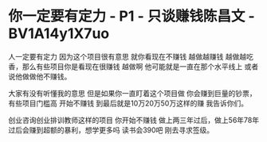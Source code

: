 # 你一定要有定力 - P1 - 只谈赚钱陈昌文 - BV1A14y1X7uo

人一定要有定力 因为这个项目很有意思 就你看现在不赚钱 越做越赚钱 越做越吃香，那么有些项目你是看现在很赚钱 越做啊 他可能就是一直在那个水平线上 或者说他做做他不赚钱。

大家有没有听懂我的意思 但是如果你一直盯着这个项目做 你会赚到巨量的钞票，有些项目门槛高 开始不赚钱 到最后就是10万20万50万这样的赚 我告诉你们。

创业咨询创业排训教师这样的项目 你开始不赚钱 做上两三年过后，做上56年78年过后会赚到超额的暴利，想学更多吗 读书会390吧 刚去寻求签级。

